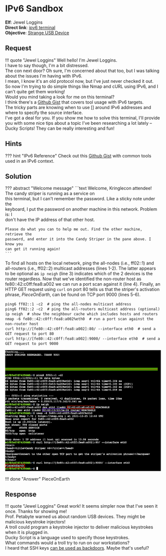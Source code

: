 # IPv6 Sandbox

**Elf**: Jewel Loggins<br/>
**Direct link**: [ipv6 terminal](https://docker2021.kringlecon.com/?challenge=ipv6&id=177d58a1-891b-4b5c-aad6-2021a20bbf0e)<br/>
**Objective**: [Strange USB Device](../objectives/o5.md)


## Request

!!! quote "Jewel Loggins"
    Well hello! I'm Jewel Loggins.<br/>
    I have to say though, I'm a bit distressed.<br/>
    The con next door? Oh sure, I'm concerned about that too, but I was talking about the issues I'm having with IPv6.<br/>
    I mean, I know it's an old protocol now, but I've just never checked it out.<br/>
    So now I'm trying to do simple things like Nmap and cURL using IPv6, and I can't quite get them working!<br/>
    Would you mind taking a look for me on this terminal?<br/>
    I think there's a [Github Gist](https://gist.github.com/chriselgee/c1c69756e527f649d0a95b6f20337c2f) that covers tool usage with IPv6 targets.<br/>
    The tricky parts are knowing when to use [] around IPv6 addresses and where to specify the source interface.<br/>
    I've got a deal for you. If you show me how to solve this terminal, I'll provide you with some nice tips about a topic I've been researching a lot lately – Ducky Scripts! They can be really interesting and fun!


## Hints

??? hint "IPv6 Reference"
    Check out this [Github Gist](https://gist.github.com/chriselgee/c1c69756e527f649d0a95b6f20337c2f) with common tools used in an IPv6 context.


## Solution

??? abstract "Welcome message"
    ```text
    Welcome, Kringlecon attendee! The candy striper is running as a service on                       
    this terminal, but I can't remember the password. Like a sticky note under the                   
    keyboard, I put the password on another machine in this network. Problem is: I                   
    don't have the IP address of that other host.

    Please do what you can to help me out. Find the other machine, retrieve the                      
    password, and enter it into the Candy Striper in the pane above. I know you                      
    can get it running again!
    ```

To find all hosts on the local network, ping the all-nodes (i.e., ff02::1) and all-routers (i.e., ff02::2) multicast addresses (lines 1-2). The latter appears to be optional as `ip neigh` (line 3) indicates which of the 2 devices is the router regardless. Now that we've identified the non-router host as fe80::42:c0ff:fea8:a002 we can run a port scan against it (line 4). Finally, an HTTP GET request using `curl` on port 80 tells us that the striper's activation phrase, *PieceOnEarth*, can be found on TCP port 9000 (lines 5-6).

```shell linenums="1" title="Terminal commands"
ping6 ff02::1 -c2  # ping the all-nodes multicast address
ping6 ff02::2 -c2  # ping the all-routers multicast address (optional)
ip neigh  # show the neighbour cache which includes hosts and routers
nmap -6 fe80::42:c0ff:fea8:a002%eth0  # run a port scan against the non-router host
curl http://[fe80::42:c0ff:fea8:a002]:80/ --interface eth0  # send a GET request to port 80
curl http://[fe80::42:c0ff:fea8:a002]:9000/ --interface eth0  # send a GET request to port 9000
```

![Answers](../img/hints/h5/answers.png)

!!! done "Answer"
    PieceOnEarth


## Response

!!! quote "Jewel Loggins"
    Great work! It seems simpler now that I've seen it once. Thanks for showing me!<br/>
    Prof. Petabyte warned us about random USB devices. They might be malicious keystroke injectors!<br/>
    A troll could program a keystroke injector to deliver malicious keystrokes when it is plugged in.<br/>
    Ducky Script is a language used to specify those keystrokes.<br/>
    What commands would a troll try to run on our workstations?<br/>
    I heard that SSH keys [can be used as backdoors](https://attack.mitre.org/techniques/T1098/004/). Maybe that's useful?

